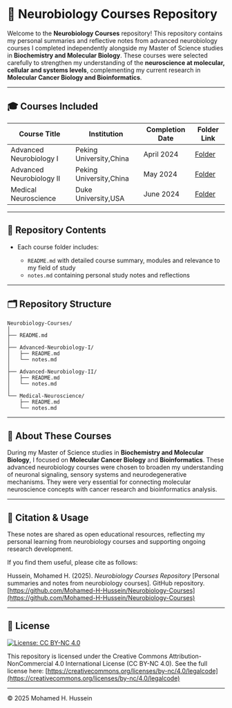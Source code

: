 
# 🧠 Neurobiology Courses Repository

Welcome to the **Neurobiology Courses** repository!
This repository contains my personal summaries and reflective notes from advanced neurobiology courses I completed independently alongside my Master of Science studies in **Biochemistry and Molecular Biology**. These courses were selected carefully to strengthen my understanding of the **neuroscience at molecular, cellular and systems levels**, complementing my current research in **Molecular Cancer Biology and Bioinformatics**.

---

## 🎓 Courses Included

| Course Title             | Institution       | Completion Date | Folder Link                          |
| ------------------------ | ----------------- | --------------- | ------------------------------------ |
| Advanced Neurobiology I  | Peking University,China | April 2024      | [Folder](./Advanced-Neurobiology-I)  |
| Advanced Neurobiology II | Peking University,China | May 2024        | [Folder](./Advanced-Neurobiology-II) |
| Medical Neuroscience     | Duke University,USA     | June 2024       | [Folder](./Medical-Neuroscience)     |

---

## 📂 Repository Contents

* Each course folder includes:

  * `README.md` with detailed course summary, modules and relevance to my field of study
  * `notes.md` containing personal study notes and reflections

---

## 🗂️ Repository Structure

```
Neurobiology-Courses/
│
├── README.md
│
├── Advanced-Neurobiology-I/
│   ├── README.md
│   └── notes.md
│
├── Advanced-Neurobiology-II/
│   ├── README.md
│   └── notes.md
│
└── Medical-Neuroscience/
    ├── README.md
    └── notes.md
```

---

## 📖 About These Courses

During my Master of Science studies in **Biochemistry and Molecular Biology**, I focused on **Molecular Cancer Biology** and **Bioinformatics**. These advanced neurobiology courses were chosen to broaden my understanding of neuronal signaling, sensory systems and neurodegenerative mechanisms. They were very essential for connecting molecular neuroscience concepts with cancer research and bioinformatics analysis.

---

## 📝 Citation & Usage

These notes are shared as open educational resources, reflecting my personal learning from neurobiology courses and supporting ongoing research development.

If you find them useful, please cite as follows:

Hussein, Mohamed H. (2025). *Neurobiology Courses Repository* \[Personal summaries and notes from neurobiology courses]. GitHub repository.
[https://github.com/Mohamed-H-Hussein/Neurobiology-Courses](https://github.com/Mohamed-H-Hussein/Neurobiology-Courses)

---

## 📜 License

[![License: CC BY-NC 4.0](https://img.shields.io/badge/License-CC%20BY--NC%204.0-lightgrey.svg)](https://creativecommons.org/licenses/by-nc/4.0/)

This repository is licensed under the Creative Commons Attribution-NonCommercial 4.0 International License (CC BY-NC 4.0).
See the full license here: [https://creativecommons.org/licenses/by-nc/4.0/legalcode](https://creativecommons.org/licenses/by-nc/4.0/legalcode)

---

© 2025 Mohamed H. Hussein


